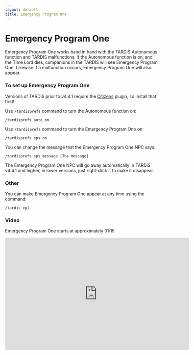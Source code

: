 ```yaml
---
layout: default
title: Emergency Program One
---
```


# Emergency Program One

Emergency Program One works hand in hand with the TARDIS Autonomous function and TARDIS malfunctions. If the Autonomous
function is on, and the Time Lord dies, companions in the TARDIS will see Emergency Program One. Likewise if a
malfunction occurs, Emergency Program One will also appear.

### To set up Emergency Program One

Versions of TARDIS prior to v4.4.1 require the [Citizens](http://dev.bukkit.org/bukkit-plugins/citizens/) plugin, so
install that first!

Use `/tardisprefs` command to turn the Autonomous function on:

```
/tardisprefs auto on
```

Use `/tardisprefs` command to turn the Emergency Program One on:

```
/tardisprefs eps on
```

You can change the message that the Emergency Program One NPC says:

```
/tardisprefs eps_message [The message]
```

The Emergency Program One NPC will go away automatically in TARDIS v4.4.1 and higher, in lower versions, just
right-click it to make it disappear.

### Other

You can make Emergency Program One appear at any time using the command:

```
/tardis ep1
```

### Video

Emergency Program One starts at approximately 01:15

<iframe src="https://player.vimeo.com/video/66056277#t=1m15s" width="600" height="366" frameborder="0" webkitallowfullscreen mozallowfullscreen allowfullscreen></iframe>
